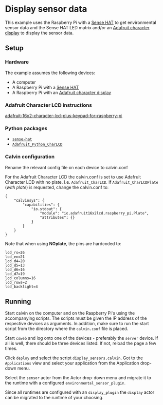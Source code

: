 # Display sensor data

This example uses the Raspberry Pi with a [Sense HAT](https://www.raspberrypi.org/products/sense-hat/)
to get environmental sensor data and the Sense HAT LED matrix and/or an
[Adafruit character display](https://www.adafruit.com/products/1110) to display the sensor data.

## Setup

### Hardware

The example assumes the following devices:

- A computer 
- A Raspberry Pi with a [Sense HAT](https://www.raspberrypi.org/products/sense-hat/)
- A Raspberry Pi with an [Adafruit character display](https://www.adafruit.com/products/1110)

### Adafruit Character LCD instructions

[adafruit-16x2-character-lcd-plus-keypad-for-raspberry-pi](https://learn.adafruit.com/adafruit-16x2-character-lcd-plus-keypad-for-raspberry-pi)

### Python packages

- [`sense-hat`](https://pythonhosted.org/sense-hat/)
- [`Adafruit_Python_CharLCD`](https://github.com/adafruit/Adafruit_Python_CharLCD)


### Calvin configuration

Rename the relevant config file on each device to calvin.conf

For the Adafruit Character LCD the calvin.conf is set to use 
Adafruit Character LCD with no plate. I.e. `Adafruit_CharLCD`.
If `Adafruit_CharLCDPlate` (_with plate_) is requested, change the
calvin.conf to:

    {
        "calvinsys": {
            "capabilities": {
                "io.stdout": {
                    "module": "io.adafruit16x2lcd.raspberry_pi.Plate",
                    "attributes": {}
                }
            }
        }
    }

Note that when using __NOplate__, the pins are hardcoded to:

    lcd_rs=26
    lcd_en=21
    lcd_d4=20
    lcd_d5=13
    lcd_d6=16
    lcd_d7=19
    lcd_columns=16
    lcd_rows=2
    lcd_backlight=4


## Running

Start calvin on the computer and on the Raspberry Pi's using the accompanying
scripts. The scripts must be given the IP address of the respective devices
as arguments. In addition, make sure to run the start script from the directory
where the `calvin.conf` file is placed.

Start `csweb` and log onto one of the devices - preferably the `server`
device. If all is well, there should be three devices listed. If not, reload
the page a few times.

Click `deploy` and select the script `display_sensors.calvin`. Got to the
`Applications` view and select your application from the Application drop-down
menu.

Select the `sensor` actor from the Actor drop-down menu and migrate it to the
runtime with a configured `environmental_sensor_plugin`.

Since all runtimes are configured with an `display_plugin` the
`display` actor can be migrated to the runtime of your choosing.
